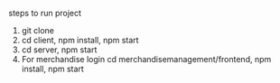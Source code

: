 steps to run project

1. git clone 
2. cd client, npm install, npm start
3. cd server, npm start
4. For merchandise login
cd merchandisemanagement/frontend, npm install, npm start
